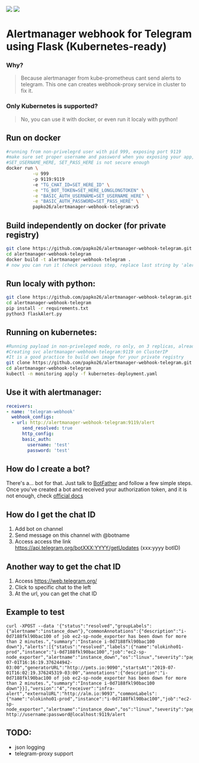 ![](https://img.shields.io/docker/pulls/papko26/alertmanager-webhook-telegram.svg)
![](https://img.shields.io/docker/cloud/build/papko26/alertmanager-webhook-telegram.svg)
# Alertmanager webhook for Telegram using Flask (Kubernetes-ready)

### Why?
>Because alertmanager from kube-prometheus cant send alerts to telegram. This one can creates webhook-proxy service in cluster to fix it.

### Only Kubernetes is supported?
>No, you can use it with docker, or even run it localy with python!


## Run on docker

```bash
#running from non-privelegrd user with pid 999, exposing port 9119 
#make sure set proper username and password when you exposing your app,
#SET_USERNAME_HERE, SET_PASS_HERE is not secure enough
docker run \
          -u 999
          -p 9119:9119
          -e "TG_CHAT_ID=SET_HERE_ID" \
          -e "TG_BOT_TOKEN=SET_HERE_LONGLONGTOKEN" \
          -e "BASIC_AUTH_USERNAME=SET_USERNAME_HERE" \
          -e "BASIC_AUTH_PASSWORD=SET_PASS_HERE" \
          papko26/alertmanager-webhook-telegram:v5
```


## Build independently on docker (for private registry)

```bash
git clone https://github.com/papko26/alertmanager-webhook-telegram.git
cd alertmanager-webhook-telegram
docker build -t alertmanager-webhook-telegram .
# now you can run it (check pervious step, replace last string by 'alertmanager-webhook-telegram' )
```

## Run localy with python:
```bash
git clone https://github.com/papko26/alertmanager-webhook-telegram.git
cd alertmanager-webhook-telegram
pip install -r requirements.txt
python3 flaskAlert.py

```
## Running on kubernetes:

```bash
#Running payload in non-priveleged mode, ro only, on 3 replicas, already with RAM/CPU limits
#Creating svc alertmanager-webhook-telegram:9119 on ClusterIP
#It is a good practice to build own image for your private registry
git clone https://github.com/papko26/alertmanager-webhook-telegram.git
cd alertmanager-webhook-telegram
kubectl -n monitoring apply -f kubernetes-deployment.yaml
```

## Use it with alertmanager:
```yaml
receivers:
- name: 'telegram-webhook'
  webhook_configs:
  - url: http://alertmanager-webhook-telegram:9119/alert
      send_resolved: true
      http_config:
      basic_auth:
        username: 'test'
        password: 'test'
```


## How do I create a bot?

There's a… bot for that. Just talk to [BotFather](https://t.me/botfather) and follow a few simple steps. Once you've created a bot and received your authorization token, and it is not enough, check [official docs](https://core.telegram.org/bots)


## How do I get the chat ID
1) Add bot on channel
2) Send message on this channel with @botname
3) Access access the link https://api.telegram.org/botXXX:YYYY/getUpdates (xxx:yyyy botID)


## Another way to get the chat ID
1) Access https://web.telegram.org/
2) Click to specific chat to the left
3) At the url, you can get the chat ID

## Example to test
	curl -XPOST --data '{"status":"resolved","groupLabels":{"alertname":"instance_down"},"commonAnnotations":{"description":"i-0d7188fkl90bac100 of job ec2-sp-node_exporter has been down for more than 2 minutes.","summary":"Instance i-0d7188fkl90bac100 down"},"alerts":[{"status":"resolved","labels":{"name":"olokinho01-prod","instance":"i-0d7188fkl90bac100","job":"ec2-sp-node_exporter","alertname":"instance_down","os":"linux","severity":"page"},"endsAt":"2019-07-01T16:16:19.376244942-03:00","generatorURL":"http://pmts.io:9090","startsAt":"2019-07-01T16:02:19.376245319-03:00","annotations":{"description":"i-0d7188fkl90bac100 of job ec2-sp-node_exporter has been down for more than 2 minutes.","summary":"Instance i-0d7188fkl90bac100 down"}}],"version":"4","receiver":"infra-alert","externalURL":"http://alm.io:9093","commonLabels":{"name":"olokinho01-prod","instance":"i-0d7188fkl90bac100","job":"ec2-sp-node_exporter","alertname":"instance_down","os":"linux","severity":"page"}}' http://username:password@localhost:9119/alert
	
## TODO:
* json logging
* telegram-proxy support
